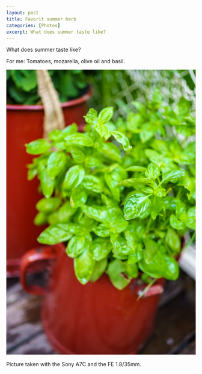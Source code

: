 ```yaml
---
layout: post
title: Favorit summer herb
categories: [Photos]
excerpt: What does summer taste like?
---
```


What does summer taste like?

For me: Tomatoes, mozarella, olive oil and basil.

![Basil](../images/20210628/basil.jpg)


Picture taken with the Sony A7C and the FE 1.8/35mm.
